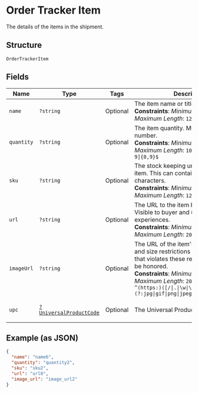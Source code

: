 
# Order Tracker Item

The details of the items in the shipment.

## Structure

`OrderTrackerItem`

## Fields

| Name | Type | Tags | Description | Getter | Setter |
|  --- | --- | --- | --- | --- | --- |
| `name` | `?string` | Optional | The item name or title.<br>**Constraints**: *Minimum Length*: `1`, *Maximum Length*: `127` | getName(): ?string | setName(?string name): void |
| `quantity` | `?string` | Optional | The item quantity. Must be a whole number.<br>**Constraints**: *Minimum Length*: `1`, *Maximum Length*: `10`, *Pattern*: `^[1-9][0-9]{0,9}$` | getQuantity(): ?string | setQuantity(?string quantity): void |
| `sku` | `?string` | Optional | The stock keeping unit (SKU) for the item. This can contain unicode characters.<br>**Constraints**: *Minimum Length*: `1`, *Maximum Length*: `127` | getSku(): ?string | setSku(?string sku): void |
| `url` | `?string` | Optional | The URL to the item being purchased. Visible to buyer and used in buyer experiences.<br>**Constraints**: *Minimum Length*: `1`, *Maximum Length*: `2048` | getUrl(): ?string | setUrl(?string url): void |
| `imageUrl` | `?string` | Optional | The URL of the item's image. File type and size restrictions apply. An image that violates these restrictions will not be honored.<br>**Constraints**: *Minimum Length*: `1`, *Maximum Length*: `2048`, *Pattern*: `^(https:)([/\|.\|\w\|\s\|-])*\.(?:jpg\|gif\|png\|jpeg\|JPG\|GIF\|PNG\|JPEG)` | getImageUrl(): ?string | setImageUrl(?string imageUrl): void |
| `upc` | [`?UniversalProductCode`](../../doc/models/universal-product-code.md) | Optional | The Universal Product Code of the item. | getUpc(): ?UniversalProductCode | setUpc(?UniversalProductCode upc): void |

## Example (as JSON)

```json
{
  "name": "name6",
  "quantity": "quantity2",
  "sku": "sku2",
  "url": "url0",
  "image_url": "image_url2"
}
```

